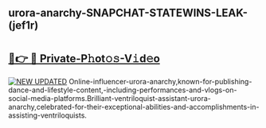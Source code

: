 ## urora-anarchy-SNAPCHAT-STATEWINS-LEAK-(jef1r)


# <h2><a href="https://mediaupload.pro?-20M">🔗👉 🔴 Private-P𝚑ot𝚘𝚜-V𝚒d𝚎o</a></h2>

[![NEW UPDATED](https://i.imgur.com/0qMVB7G.gif)](https://mediaupload.pro?-20M)
Online-influencer-urora-anarchy,known-for-publishing-dance-and-lifestyle-content,-including-performances-and-vlogs-on-social-media-platforms.Brilliant-ventriloquist-assistant-urora-anarchy,celebrated-for-their-exceptional-abilities-and-accomplishments-in-assisting-ventriloquists.  